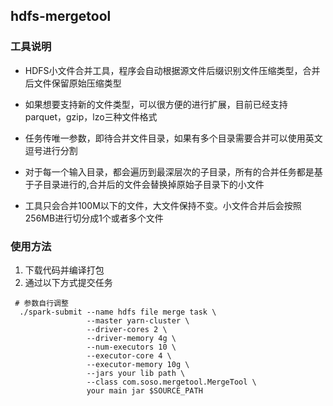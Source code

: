 ## hdfs-mergetool

### 工具说明

* HDFS小文件合并工具，程序会自动根据源文件后缀识别文件压缩类型，合并后文件保留原始压缩类型

* 如果想要支持新的文件类型，可以很方便的进行扩展，目前已经支持parquet，gzip，lzo三种文件格式

* 任务传唯一参数，即待合并文件目录，如果有多个目录需要合并可以使用英文逗号进行分割

* 对于每一个输入目录，都会遍历到最深层次的子目录，所有的合并任务都是基于子目录进行的,合并后的文件会替换掉原始子目录下的小文件

* 工具只会合并100M以下的文件，大文件保持不变。小文件合并后会按照256MB进行切分成1个或者多个文件


### 使用方法

1. 下载代码并编译打包
2. 通过以下方式提交任务

```
 # 参数自行调整
  ./spark-submit --name hdfs file merge task \
                 --master yarn-cluster \
                 --driver-cores 2 \
                 --driver-memory 4g \
                 --num-executors 10 \
                 --executor-core 4 \
                 --executor-memory 10g \
                 --jars your lib path \
                 --class com.soso.mergetool.MergeTool \
                 your main jar $SOURCE_PATH

```